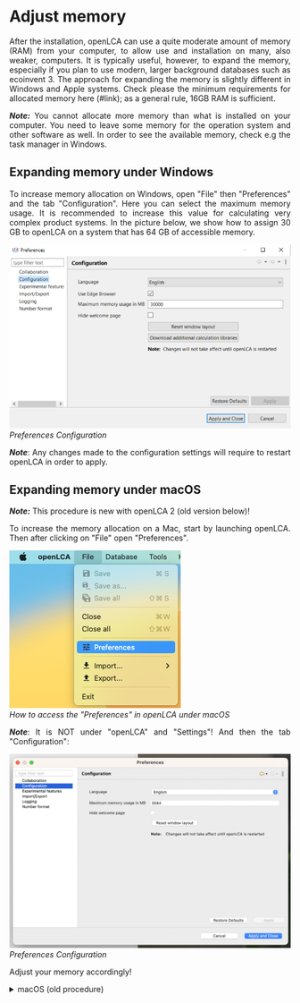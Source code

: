 # Adjust memory

<div style='text-align: justify;'>

After the installation, openLCA can use a quite moderate amount of memory (RAM) from your computer, to allow use and installation on many, also weaker, computers. It is typically useful, however, to expand the memory, especially if you plan to use modern, larger background databases such as ecoinvent 3. The approach for expanding the memory is slightly different in Windows and Apple systems. 
Check please the minimum requirements for allocated memory here (#link); as a general rule, 16GB RAM is sufficient. 

_**Note:**_ You cannot allocate more memory than what is installed on your computer. You need to leave some memory for the operation system and other software as well. In order to see the available memory, check e.g the task manager in Windows.

## Expanding memory under Windows

To increase memory allocation on Windows, open "File" then "Preferences" and the tab "Configuration". Here you can select the maximum memory usage. It is recommended to increase this value for calculating very complex product systems. In the picture below, we show how to assign 30 GB to openLCA on a system that has 64 GB of accessible memory.
	
![](../media/settings_configuration.png)  
_Preferences Configuration_

_**Note**_: Any changes made to the configuration settings will require to restart openLCA in order to apply. 

## Expanding memory under macOS 

_**Note:**_ This procedure is new with openLCA 2 (old version below)!

To increase the memory allocation on a Mac, start by launching openLCA. Then after clicking on "File" open "Preferences".

![](../media/mac_openlca_1.png)  
_How to access the "Preferences" in openLCA under macOS_

_**Note**_: It is NOT under "openLCA" and "Settings"! And then the tab "Configuration":

![](../media/mac_openlca_2.png)  
_Preferences Configuration_

Adjust your memory accordingly!

<details>
<summary> macOS (old procedure) </summary>

Start by launching the "Finder" and navigate to the "Applications" folder. Locate openLCA in the Applications folder. Next, right-click on openLCA and choose the option "Show package contents". Once you have accessed the "Show package contents" option, navigate further by opening the "Contents" file. Within the "Contents" file, locate and open the "MacOS" file. You can do this by double-clicking on the file named "openLCA.ini". If the text editor does not open automatically, you can manually select the "Text Edit" program to open it.

Within the text editor, you can manually modify the memory allocation by changing the value. For instance, you can set it to 4096M. After making the desired changes, save the file, close all windows, and proceed to restart openLCA.

![](../media/e431f6fc9db2bf8f6ffcfac6b583fe0a.png)  
_Expanding the memory on macOS_

![](../media/646429a9def24a78892f6a77415fc2b0.png)
_Expanding the memory on macOS_


</details> 


</div>